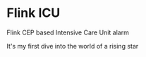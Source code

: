 # Flink ICU

Flink CEP based Intensive Care Unit alarm

It's my first dive into the world of a rising star